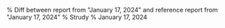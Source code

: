 % Diff between report from "January 17, 2024" and reference report from "January 17, 2024"
% Strudy
% January 17, 2024


